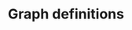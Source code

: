 ---
title: "Graph definitions"
published: true
morea_id: reading-screencast-14a
morea_summary: "Graph definitions"
morea_type: reading
morea_sort_order: 1
morea_url: http://www.youtube.com/watch?v=IdStgDmUlXM
morea_labels:
 - Screencast
 - Suthers
 - 13 min
---